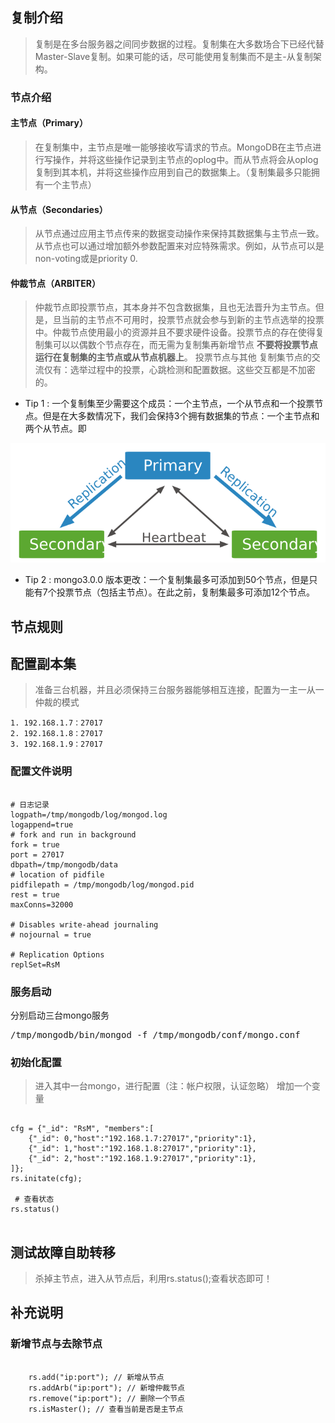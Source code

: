 ## 复制介绍
> 复制是在多台服务器之间同步数据的过程。复制集在大多数场合下已经代替Master-Slave复制。如果可能的话，尽可能使用复制集而不是主-从复制架构。

### 节点介绍
#### 主节点（Primary）
> 在复制集中，主节点是唯一能够接收写请求的节点。MongoDB在主节点进行写操作，并将这些操作记录到主节点的oplog中。而从节点将会从oplog复制到其本机，并将这些操作应用到自己的数据集上。（复制集最多只能拥有一个主节点）

#### 从节点（Secondaries）
> 从节点通过应用主节点传来的数据变动操作来保持其数据集与主节点一致。从节点也可以通过增加额外参数配置来对应特殊需求。例如，从节点可以是non-voting或是priority 0.

#### 仲裁节点（ARBITER）
> 仲裁节点即投票节点，其本身并不包含数据集，且也无法晋升为主节点。但是，旦当前的主节点不可用时，投票节点就会参与到新的主节点选举的投票中。仲裁节点使用最小的资源并且不要求硬件设备。投票节点的存在使得复制集可以以偶数个节点存在，而无需为复制集再新增节点 **不要将投票节点运行在复制集的主节点或从节点机器上**。 投票节点与其他 复制集节点的交流仅有：选举过程中的投票，心跳检测和配置数据。这些交互都是不加密的。

- Tip 1 : 一个复制集至少需要这个成员：一个主节点，一个从节点和一个投票节点。但是在大多数情况下，我们会保持3个拥有数据集的节点：一个主节点和两个从节点。即

![图片1](./resource/replica-set-primary-with-two-secondaries.png)

- Tip 2 : mongo3.0.0 版本更改：一个复制集最多可添加到50个节点，但是只能有7个投票节点（包括主节点）。在此之前，复制集最多可添加12个节点。

## 节点规则

## 配置副本集
> 准备三台机器，并且必须保持三台服务器能够相互连接，配置为一主一从一仲裁的模式
> 
    1. 192.168.1.7：27017 
    2. 192.168.1.8：27017
    3. 192.168.1.9：27017
   
### 配置文件说明
<pre><code>
# 日志记录
logpath=/tmp/mongodb/log/mongod.log
logappend=true
# fork and run in background
fork = true
port = 27017
dbpath=/tmp/mongodb/data
# location of pidfile
pidfilepath = /tmp/mongodb/log/mongod.pid
rest = true
maxConns=32000

# Disables write-ahead journaling
# nojournal = true

# Replication Options
replSet=RsM
</code></pre>
### 服务启动
分别启动三台mongo服务
<pre>
/tmp/mongodb/bin/mongod -f /tmp/mongodb/conf/mongo.conf
</pre>
### 初始化配置
> 进入其中一台mongo，进行配置（注：帐户权限，认证忽略）
> 增加一个变量 
<pre><code>
cfg = {"_id": "RsM", "members":[
	{"_id": 0,"host":"192.168.1.7:27017","priority":1},
	{"_id": 1,"host":"192.168.1.8:27017","priority":1},
	{"_id": 2,"host":"192.168.1.9:27017","priority":1},
]};
rs.initate(cfg);

 # 查看状态
rs.status()

</code></pre>

## 测试故障自助转移
> 杀掉主节点，进入从节点后，利用rs.status();查看状态即可！

## 补充说明

### 新增节点与去除节点
<pre>
<code>
	rs.add("ip:port"); // 新增从节点
	rs.addArb("ip:port"); // 新增仲裁节点
	rs.remove("ip:port"); // 删除一个节点
	rs.isMaster(); // 查看当前是否是主节点
</code>
</pre>

